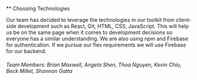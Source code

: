 ** Choosing Technologies

Our team has decided to leverage the technologies in our toolkit from client-side development such as React, Git, HTML, CSS, JavaScript. This will help us be on the same page when it comes to development decisions so everyone has a similar understanding. We are also using npm and Firebase for authentication. If we pursue our flex requirements we will use Firebase for our backend. 

###### Team Members: Brian Maxwell, Angela Shen, Thoa Nguyen, Kevin Chiu, Beck Millet, Shannon Gatta
